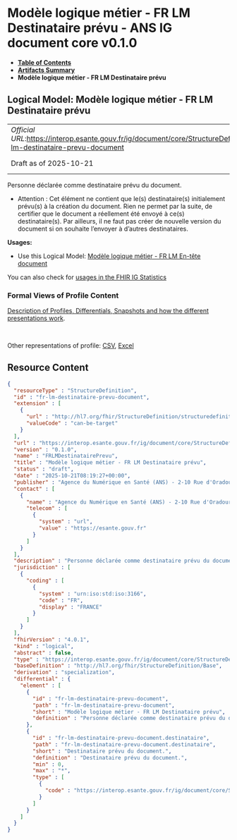 # Modèle logique métier - FR LM Destinataire prévu - ANS IG document core v0.1.0

* [**Table of Contents**](toc.md)
* [**Artifacts Summary**](artifacts.md)
* **Modèle logique métier - FR LM Destinataire prévu**

## Logical Model: Modèle logique métier - FR LM Destinataire prévu 

| | |
| :--- | :--- |
| *Official URL*:https://interop.esante.gouv.fr/ig/document/core/StructureDefinition/fr-lm-destinataire-prevu-document | *Version*:0.1.0 |
| Draft as of 2025-10-21 | *Computable Name*:FRLMDestinatairePrevu |

 
Personne déclarée comme destinataire prévu du document. 
* Attention : Cet élément ne contient que le(s) destinataire(s) initialement prévu(s) à la création du document. Rien ne permet par la suite, de certifier que le document a réellement été envoyé à ce(s) destinataire(s). Par ailleurs, il ne faut pas créer de nouvelle version du document si on souhaite l’envoyer à d’autres destinataires.
 

**Usages:**

* Use this Logical Model: [Modèle logique métier - FR LM En-tête document](StructureDefinition-fr-lm-entete-document.md)

You can also check for [usages in the FHIR IG Statistics](https://packages2.fhir.org/xig/ans.document.fr.core|current/StructureDefinition/fr-lm-destinataire-prevu-document)

### Formal Views of Profile Content

 [Description of Profiles, Differentials, Snapshots and how the different presentations work](http://build.fhir.org/ig/FHIR/ig-guidance/readingIgs.html#structure-definitions). 

 

Other representations of profile: [CSV](StructureDefinition-fr-lm-destinataire-prevu-document.csv), [Excel](StructureDefinition-fr-lm-destinataire-prevu-document.xlsx) 



## Resource Content

```json
{
  "resourceType" : "StructureDefinition",
  "id" : "fr-lm-destinataire-prevu-document",
  "extension" : [
    {
      "url" : "http://hl7.org/fhir/StructureDefinition/structuredefinition-type-characteristics",
      "valueCode" : "can-be-target"
    }
  ],
  "url" : "https://interop.esante.gouv.fr/ig/document/core/StructureDefinition/fr-lm-destinataire-prevu-document",
  "version" : "0.1.0",
  "name" : "FRLMDestinatairePrevu",
  "title" : "Modèle logique métier - FR LM Destinataire prévu",
  "status" : "draft",
  "date" : "2025-10-21T08:19:27+00:00",
  "publisher" : "Agence du Numérique en Santé (ANS) - 2-10 Rue d'Oradour-sur-Glane, 75015 Paris",
  "contact" : [
    {
      "name" : "Agence du Numérique en Santé (ANS) - 2-10 Rue d'Oradour-sur-Glane, 75015 Paris",
      "telecom" : [
        {
          "system" : "url",
          "value" : "https://esante.gouv.fr"
        }
      ]
    }
  ],
  "description" : "Personne déclarée comme destinataire prévu du document.\n- Attention : Cet élément ne contient que le(s) destinataire(s) initialement prévu(s) à la création du document. Rien ne permet par la suite, de certifier que le document a réellement été envoyé à ce(s) destinataire(s).\n Par ailleurs, il ne faut pas créer de nouvelle version du document si on souhaite l'envoyer à d'autres destinataires.",
  "jurisdiction" : [
    {
      "coding" : [
        {
          "system" : "urn:iso:std:iso:3166",
          "code" : "FR",
          "display" : "FRANCE"
        }
      ]
    }
  ],
  "fhirVersion" : "4.0.1",
  "kind" : "logical",
  "abstract" : false,
  "type" : "https://interop.esante.gouv.fr/ig/document/core/StructureDefinition/fr-lm-destinataire-prevu-document",
  "baseDefinition" : "http://hl7.org/fhir/StructureDefinition/Base",
  "derivation" : "specialization",
  "differential" : {
    "element" : [
      {
        "id" : "fr-lm-destinataire-prevu-document",
        "path" : "fr-lm-destinataire-prevu-document",
        "short" : "Modèle logique métier - FR LM Destinataire prévu",
        "definition" : "Personne déclarée comme destinataire prévu du document.\n- Attention : Cet élément ne contient que le(s) destinataire(s) initialement prévu(s) à la création du document. Rien ne permet par la suite, de certifier que le document a réellement été envoyé à ce(s) destinataire(s).\n Par ailleurs, il ne faut pas créer de nouvelle version du document si on souhaite l'envoyer à d'autres destinataires."
      },
      {
        "id" : "fr-lm-destinataire-prevu-document.destinataire",
        "path" : "fr-lm-destinataire-prevu-document.destinataire",
        "short" : "Destinataire prévu du document.",
        "definition" : "Destinataire prévu du document.",
        "min" : 0,
        "max" : "*",
        "type" : [
          {
            "code" : "https://interop.esante.gouv.fr/ig/document/core/StructureDefinition/fr-lm-personne-structure"
          }
        ]
      }
    ]
  }
}

```
